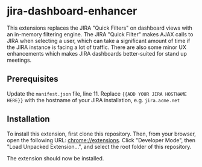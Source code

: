 # jira-dashboard-enhancer

This extensions replaces the JIRA "Quick Filters" on dashboard views with an in-memory filtering engine. The JIRA "Quick Filter" makes AJAX calls to JIRA when selecting a user, which can take a significant amount of time if the JIRA instance is facing a lot of traffic. There are also some minor UX enhancements which makes JIRA dashboards better-suited for stand up meetings. 

## Prerequisites

Update the `manifest.json` file, line 11. Replace `{{ADD YOUR JIRA HOSTNAME HERE}}` with the hostname of your JIRA installation, e.g. `jira.acme.net` 

## Installation 

To install this extension, first clone this repository. Then, from your browser, open the following URL: [chrome://extensions](chrome://extensions). Click "Developer Mode", then "Load Unpacked Extension...", and select the root folder of this repository.

The extension should now be installed. 
